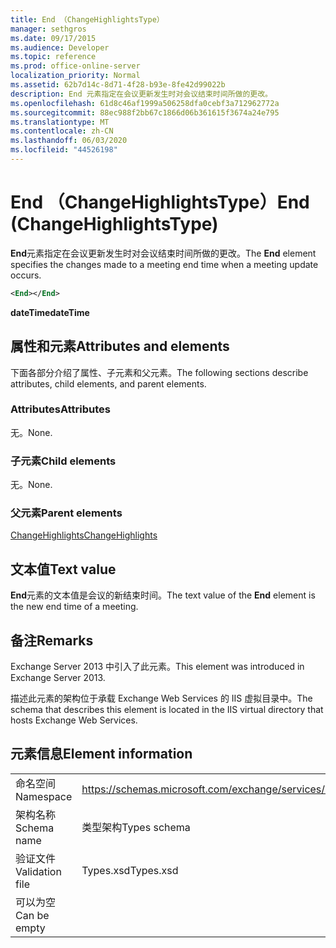 ```yaml
---
title: End （ChangeHighlightsType）
manager: sethgros
ms.date: 09/17/2015
ms.audience: Developer
ms.topic: reference
ms.prod: office-online-server
localization_priority: Normal
ms.assetid: 62b7d14c-8d71-4f28-b93e-8fe42d99022b
description: End 元素指定在会议更新发生时对会议结束时间所做的更改。
ms.openlocfilehash: 61d8c46af1999a506258dfa0cebf3a712962772a
ms.sourcegitcommit: 88ec988f2bb67c1866d06b361615f3674a24e795
ms.translationtype: MT
ms.contentlocale: zh-CN
ms.lasthandoff: 06/03/2020
ms.locfileid: "44526198"
---
```

# <a name="end-changehighlightstype"></a><span data-ttu-id="4fec1-103">End （ChangeHighlightsType）</span><span class="sxs-lookup"><span data-stu-id="4fec1-103">End (ChangeHighlightsType)</span></span>

<span data-ttu-id="4fec1-104">**End**元素指定在会议更新发生时对会议结束时间所做的更改。</span><span class="sxs-lookup"><span data-stu-id="4fec1-104">The **End** element specifies the changes made to a meeting end time when a meeting update occurs.</span></span> 
  
```XML
<End></End>
```

 <span data-ttu-id="4fec1-105">**dateTime**</span><span class="sxs-lookup"><span data-stu-id="4fec1-105">**dateTime**</span></span>
## <a name="attributes-and-elements"></a><span data-ttu-id="4fec1-106">属性和元素</span><span class="sxs-lookup"><span data-stu-id="4fec1-106">Attributes and elements</span></span>

<span data-ttu-id="4fec1-107">下面各部分介绍了属性、子元素和父元素。</span><span class="sxs-lookup"><span data-stu-id="4fec1-107">The following sections describe attributes, child elements, and parent elements.</span></span>
  
### <a name="attributes"></a><span data-ttu-id="4fec1-108">Attributes</span><span class="sxs-lookup"><span data-stu-id="4fec1-108">Attributes</span></span>

<span data-ttu-id="4fec1-109">无。</span><span class="sxs-lookup"><span data-stu-id="4fec1-109">None.</span></span>
  
### <a name="child-elements"></a><span data-ttu-id="4fec1-110">子元素</span><span class="sxs-lookup"><span data-stu-id="4fec1-110">Child elements</span></span>

<span data-ttu-id="4fec1-111">无。</span><span class="sxs-lookup"><span data-stu-id="4fec1-111">None.</span></span>
  
### <a name="parent-elements"></a><span data-ttu-id="4fec1-112">父元素</span><span class="sxs-lookup"><span data-stu-id="4fec1-112">Parent elements</span></span>

[<span data-ttu-id="4fec1-113">ChangeHighlights</span><span class="sxs-lookup"><span data-stu-id="4fec1-113">ChangeHighlights</span></span>](changehighlights.md)
  
## <a name="text-value"></a><span data-ttu-id="4fec1-114">文本值</span><span class="sxs-lookup"><span data-stu-id="4fec1-114">Text value</span></span>

<span data-ttu-id="4fec1-115">**End**元素的文本值是会议的新结束时间。</span><span class="sxs-lookup"><span data-stu-id="4fec1-115">The text value of the **End** element is the new end time of a meeting.</span></span> 
  
## <a name="remarks"></a><span data-ttu-id="4fec1-116">备注</span><span class="sxs-lookup"><span data-stu-id="4fec1-116">Remarks</span></span>

<span data-ttu-id="4fec1-117">Exchange Server 2013 中引入了此元素。</span><span class="sxs-lookup"><span data-stu-id="4fec1-117">This element was introduced in Exchange Server 2013.</span></span>
  
<span data-ttu-id="4fec1-118">描述此元素的架构位于承载 Exchange Web Services 的 IIS 虚拟目录中。</span><span class="sxs-lookup"><span data-stu-id="4fec1-118">The schema that describes this element is located in the IIS virtual directory that hosts Exchange Web Services.</span></span>
  
## <a name="element-information"></a><span data-ttu-id="4fec1-119">元素信息</span><span class="sxs-lookup"><span data-stu-id="4fec1-119">Element information</span></span>

|||
|:-----|:-----|
|<span data-ttu-id="4fec1-120">命名空间</span><span class="sxs-lookup"><span data-stu-id="4fec1-120">Namespace</span></span>  <br/> |https://schemas.microsoft.com/exchange/services/2006/types  <br/> |
|<span data-ttu-id="4fec1-121">架构名称</span><span class="sxs-lookup"><span data-stu-id="4fec1-121">Schema name</span></span>  <br/> |<span data-ttu-id="4fec1-122">类型架构</span><span class="sxs-lookup"><span data-stu-id="4fec1-122">Types schema</span></span>  <br/> |
|<span data-ttu-id="4fec1-123">验证文件</span><span class="sxs-lookup"><span data-stu-id="4fec1-123">Validation file</span></span>  <br/> |<span data-ttu-id="4fec1-124">Types.xsd</span><span class="sxs-lookup"><span data-stu-id="4fec1-124">Types.xsd</span></span>  <br/> |
|<span data-ttu-id="4fec1-125">可以为空</span><span class="sxs-lookup"><span data-stu-id="4fec1-125">Can be empty</span></span>  <br/> ||
   

